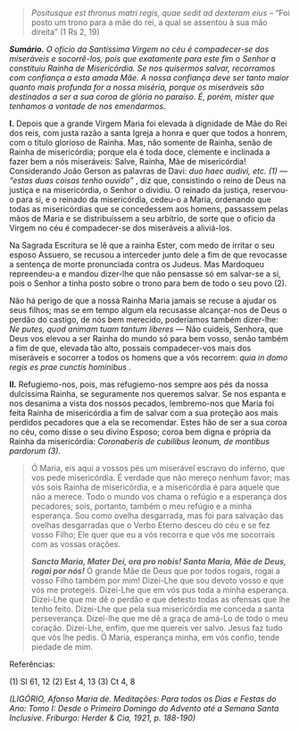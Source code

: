 > *Positusque est thronus matri regis, quae sedit ad dexteram eius* – “Foi posto um trono para a mãe do rei, a qual se assentou à sua mão direita” (1 Rs 2, 19)

***Sumário.** O ofício da Santíssima Virgem no céu é compadecer-se dos miseráveis e socorrê-los, pois que exatamente para este fim o Senhor a constituiu Rainha de Misericórdia. Se nos quisermos salvar, recorramos com confiança a esta amada Mãe. A nossa confiança deve ser tanto maior quanto mais profunda for a nossa miséria, porque os miseráveis são destinados a ser a sua coroa de glória no paraíso. É, porém, mister que tenhamos a vontade de nos emendarmos.*

**I.** Depois que a grande Virgem Maria foi elevada à dignidade de Mãe do Rei dos reis, com justa razão a santa Igreja a honra e quer que todos a honrem, com o título glorioso de Rainha. Mas, não somente de Rainha, senão de Rainha de misericórdia; porque ela é toda doce, clemente e inclinada a fazer bem a nós miseráveis: Salve, Rainha, Mãe de misericórdia! Considerando João Gerson as palavras de Davi: *duo haec audivi, etc. (1) — “estas duas coisas tenho ouvido”* , diz que, consistindo o reino de Deus na justiça e na misericórdia, o Senhor o dividiu. O reinado da justiça, reservou-o para si, e o reinado da misericórdia, cedeu-o a Maria, ordenando que todas as misericórdias que se concedessem aos homens, passassem pelas mãos de Maria e se distribuíssem a seu arbítrio, de sorte que o oficio da Virgem no céu é compadecer-se dos miseráveis a aliviá-los.

Na Sagrada Escritura se lê que a rainha Ester, com medo de irritar o seu esposo Assuero, se recusou a interceder junto dele a fim de que revocasse a sentença de morte pronunciada contra os Judeus. Mas Mardoqueu repreendeu-a e mandou dizer-lhe que não pensasse só em salvar-se a si, pois o Senhor a tinha posto sobre o trono para bem de todo o seu povo (2).

Não há perigo de que a nossa Rainha Maria jamais se recuse a ajudar os seus filhos; mas se em tempo algum ela recusasse alcançar-nos de Deus o perdão do castigo, de nós bem merecido, poderíamos também dizer-lhe: *Ne putes, quod animam tuam tantum liberes* — Não cuideis, Senhora, que Deus vos elevou a ser Rainha do mundo só para bem vosso, senão também a fim de que, elevada tão alto, possais compadecer-vos mais dos miseráveis e socorrer a todos os homens que a vós recorrem: *quia in domo regis es prae cunctis hominibus* .

**II.** Refugiemo-nos, pois, mas refugiemo-nos sempre aos pés da nossa dulcíssima Rainha, se seguramente nos queremos salvar. Se nos espanta e nos desanima a vista dos nossos pecados, lembremo-nos que Maria foi feita Rainha de misericórdia a fim de salvar com a sua proteção aos mais perdidos pecadores que a ela se recomendar. Estes hão de ser a sua coroa no céu, como disse o seu divino Esposo; coroa bem digna e própria da Rainha da misericórdia: *Coronaberis de cubilibus leonum, de montibus pardorum (3).*

> Ó Maria, eis aqui a vossos pés um miserável escravo do inferno, que vos pede misericórdia. É verdade que não mereço nenhum favor; mas vós sois Rainha de misericórdia, e a misericórdia é para aquele que não a merece. Todo o mundo vos chama o refúgio e a esperança dos pecadores; sois, portanto, também o meu refúgio e a minha esperança. Sou como ovelha desgarrada, mas foi para salvação das ovelhas desgarradas que o Verbo Eterno desceu do céu e se fez vosso Filho; Ele quer que eu a vós recorra e que vós me socorrais com as vossas orações.
>
> ***Sancta Maria, Mater Dei, ora pro nobis! Santa Maria, Mãe de Deus, rogai por nós!*** Ó grande Mãe de Deus que por todos rogais, rogai a vosso Filho também por mim! Dizei-Lhe que sou devoto vosso e que vós me protegeis. Dizei-Lhe que em vós pus toda a minha esperança. Dizei-Lhe que me dê o perdão e que detesto todas as ofensas que lhe tenho feito. Dizei-Lhe que pela sua misericórdia me conceda a santa perseverança. Dizei-lhe que me dê a graça de amá-Lo de todo o meu coração. Dizei-Lhe, enfim, que me quereis ver salvo. Jesus faz tudo que vós lhe pedis. Ó Maria, esperança minha, em vós confio, tende piedade de mim.

Referências:

\(1\) Sl 61, 12 (2) Est 4, 13 (3) Ct 4, 8

*(LIGÓRIO, Afonso Maria de. Meditações: Para todos os Dias e Festas do Ano: Tomo I: Desde o Primeiro Domingo do Advento até a Semana Santa Inclusive. Friburgo: Herder & Cia, 1921, p. 188-190)*
